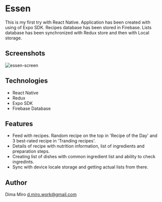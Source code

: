 # Essen
This is my first try with React Native. Application has been created with using of Expo SDK. Recipes database has been stored in Firebase. Lists database has been synchronized with Redux store and then with Local storage.

## Screenshots
![essen-screen](https://user-images.githubusercontent.com/15017363/61711590-af373600-ad54-11e9-89f4-16ec6025f33a.png)

## Technologies
* React Native
* Redux
* Expo SDK
* Firebase Database

## Features
* Feed with recipes. Random recipe on the top in 'Recipe of the Day' and 3 best-rated recipe in 'Tranding recipes'.
* Details of recipe with nutrition information, list of ingredients and preparation steps.
* Creating list of dishes with common ingredient list and ability to check ingredints.
* Sync with device locale storage and getting actual lists from there.

## Author
Dima Miro [d.miro.work@gmail.com](mailto:d.miro.work@gmail.com)
